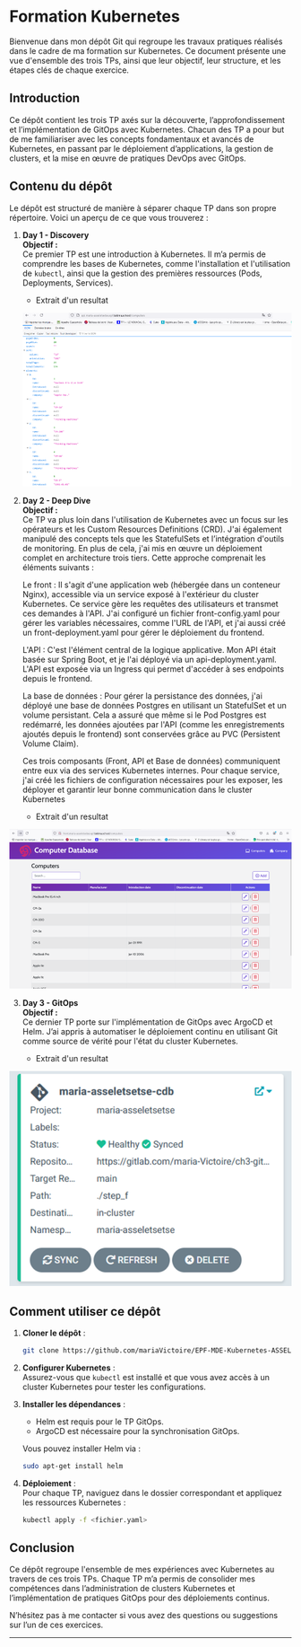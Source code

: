# Formation Kubernetes

Bienvenue dans mon dépôt Git qui regroupe les travaux pratiques réalisés dans le cadre de ma formation sur Kubernetes. Ce document présente une vue d'ensemble des trois TPs, ainsi que leur objectif, leur structure, et les étapes clés de chaque exercice.

## Introduction

Ce dépôt contient les trois TP axés sur la découverte, l’approfondissement et l’implémentation de GitOps avec Kubernetes. Chacun des TP a pour but de me familiariser avec les concepts fondamentaux et avancés de Kubernetes, en passant par le déploiement d’applications, la gestion de clusters, et la mise en œuvre de pratiques DevOps avec GitOps.

## Contenu du dépôt
Le dépôt est structuré de manière à séparer chaque TP dans son propre répertoire. Voici un aperçu de ce que vous trouverez :

1. **Day 1 - Discovery**  
   **Objectif :**  
   Ce premier TP est une introduction à Kubernetes. Il m’a permis de comprendre les bases de Kubernetes, comme l'installation et l'utilisation de `kubectl`, ainsi que la gestion des premières ressources (Pods, Deployments, Services).  

   * Extrait d'un resultat

    ![alt text](TP-kube-02/screenshots/image.png)
    

2. **Day 2 - Deep Dive**  
   **Objectif :**  
   Ce TP va plus loin dans l'utilisation de Kubernetes avec un focus sur les opérateurs et les Custom Resources Definitions (CRD). J'ai également manipulé des concepts tels que les StatefulSets et l’intégration d'outils de monitoring. En plus de cela, j'ai mis en œuvre un déploiement complet en architecture trois tiers. Cette approche comprenait les éléments suivants :

    Le front :
    Il s'agit d'une application web (hébergée dans un conteneur Nginx), accessible via un service exposé à l'extérieur du cluster Kubernetes. Ce service gère les requêtes des utilisateurs et transmet ces demandes à l'API. J'ai configuré un fichier front-config.yaml pour gérer les variables nécessaires, comme l'URL de l'API, et j'ai aussi créé un front-deployment.yaml pour gérer le déploiement du frontend.

    L'API :
    C'est l'élément central de la logique applicative. Mon API était basée sur Spring Boot, et je l'ai déployé via un api-deployment.yaml. L'API est exposée via un Ingress qui permet d'accéder à ses endpoints depuis le frontend.

    La base de données :
    Pour gérer la persistance des données, j'ai déployé une base de données Postgres en utilisant un StatefulSet et un volume persistant. Cela a assuré que même si le Pod Postgres est redémarré, les données ajoutées par l'API (comme les enregistrements ajoutés depuis le frontend) sont conservées grâce au PVC (Persistent Volume Claim).

    Ces trois composants (Front, API et Base de données) communiquent entre eux via des services Kubernetes internes. Pour chaque service, j'ai créé les fichiers de configuration nécessaires pour les exposer, les déployer et garantir leur bonne communication dans le cluster Kubernetes​

   * Extrait d'un resultat

![alt text](illustrations/image.png)


3. **Day 3 - GitOps**  
   **Objectif :**  
   Ce dernier TP porte sur l'implémentation de GitOps avec ArgoCD et Helm. J’ai appris à automatiser le déploiement continu en utilisant Git comme source de vérité pour l'état du cluster Kubernetes.  

   * Extrait d'un resultat

 ![alt text](illustrations/image_sync.png)


## Comment utiliser ce dépôt

1. **Cloner le dépôt** :
   ```bash
   git clone https://github.com/mariaVictoire/EPF-MDE-Kubernetes-ASSELE-Maria.git

   ```
2. **Configurer Kubernetes** :  
   Assurez-vous que `kubectl` est installé et que vous avez accès à un cluster Kubernetes pour tester les configurations.
   
3. **Installer les dépendances** :  
   - Helm est requis pour le TP GitOps.
   - ArgoCD est nécessaire pour la synchronisation GitOps.
   
   Vous pouvez installer Helm via :
   ```bash
   sudo apt-get install helm
   ```

4. **Déploiement** :  
   Pour chaque TP, naviguez dans le dossier correspondant et appliquez les ressources Kubernetes :
   ```bash
   kubectl apply -f <fichier.yaml>
   ```

## Conclusion

Ce dépôt regroupe l'ensemble de mes expériences avec Kubernetes au travers de ces trois TPs. Chaque TP m’a permis de consolider mes compétences dans l’administration de clusters Kubernetes et l’implémentation de pratiques GitOps pour des déploiements continus.

N’hésitez pas à me contacter si vous avez des questions ou suggestions sur l’un de ces exercices.

---
